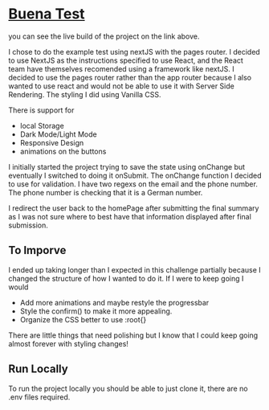 # [Buena Test](https://buena-chi.vercel.app/)

you can see the live build of the project on the link above.

I chose to do the example test using nextJS with the pages router. I decided to use NextJS as the instructions specified to use React, and the React team have themselves recomended using a framework like nextJS. I decided to use the pages router rather than the app router because I also wanted to use react and would not be able to use it with Server Side Rendering. The styling I did using Vanilla CSS.

There is support for

- local Storage
- Dark Mode/Light Mode
- Responsive Design
- animations on the buttons

I initially started the project trying to save the state using onChange but eventually I switched to doing it onSubmit. The onChange function I decided to use for validation. I have two regexs on the email and the phone number. The phone number is checking that it is a German number.

I redirect the user back to the homePage after submitting the final summary as I was not sure where to best have that information displayed after final submission.

## To Imporve

I ended up taking longer than I expected in this challenge partially because I changed the structure of how I wanted to do it. If I were to keep going I would

- Add more animations and maybe restyle the progressbar
- Style the confirm() to make it more appealing.
- Organize the CSS better to use :root{}

There are little things that need polishing but I know that I could keep going almost forever with styling changes!

## Run Locally

To run the project locally you should be able to just clone it, there are no .env files required.
